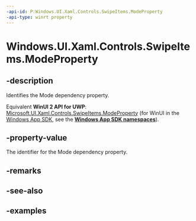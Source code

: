 ```yaml
---
-api-id: P:Windows.UI.Xaml.Controls.SwipeItems.ModeProperty
-api-type: winrt property
---
```


<!-- Property syntax.
public DependencyProperty ModeProperty { get; }
-->

# Windows.UI.Xaml.Controls.SwipeItems.ModeProperty

## -description

Identifies the Mode dependency property.

Equivalent **WinUI 2 API for UWP**: [Microsoft.UI.Xaml.Controls.SwipeItems.ModeProperty](/windows/winui/api/microsoft.ui.xaml.controls.swipeitems.modeproperty) (for WinUI in the [Windows App SDK](/windows/apps/windows-app-sdk/), see the **[Windows App SDK namespaces](/windows/windows-app-sdk/api/winrt/)**).

## -property-value

The identifier for the Mode dependency property.

## -remarks

## -see-also

## -examples

